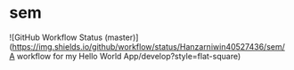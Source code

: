 # sem
![GitHub Workflow Status (master)](https://img.shields.io/github/workflow/status/Hanzarniwin40527436/sem/A workflow for my Hello World App/develop?style=flat-square)

